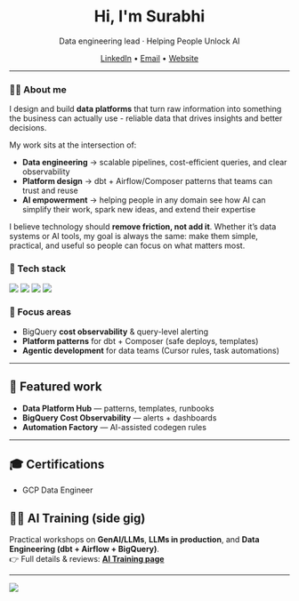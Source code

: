 
<h1 align="center">Hi, I'm Surabhi </h1>
<p align="center">
  Data engineering lead · Helping People Unlock AI 
</p>

<p align="center">
  <a href="https://www.linkedin.com/in/surabhi1407/">LinkedIn</a> •
  <a href="mailto:surabhi.pandey14@gmail.com">Email</a> •
  <a href="https://surabhi1407.github.io">Website</a>
</p>

---

### 👨‍💻 About me
I design and build **data platforms** that turn raw information into something the business can actually use - reliable data that drives insights and better decisions.  

My work sits at the intersection of:
- **Data engineering** → scalable pipelines, cost-efficient queries, and clear observability  
- **Platform design** → dbt + Airflow/Composer patterns that teams can trust and reuse  
- **AI empowerment** → helping people in any domain see how AI can simplify their work, spark new ideas, and extend their expertise  

I believe technology should **remove friction, not add it**. Whether it’s data systems or AI tools, my goal is always the same: make them simple, practical, and useful so people can focus on what matters most.

### 🧰 Tech stack
<p>
  <img src="https://img.shields.io/badge/GCP-blue" />
  <img src="https://img.shields.io/badge/dbt-Core-orange" />
  <img src="https://img.shields.io/badge/Python-3.x-green" />
  <img src="https://img.shields.io/badge/SQL%20Standard%20SQL-lightgrey" />
</p>

### 🎯 Focus areas
- BigQuery **cost observability** & query-level alerting  
- **Platform patterns** for dbt + Composer (safe deploys, templates)  
- **Agentic development** for data teams (Cursor rules, task automations)

---

## 🔗 Featured work
- **Data Platform Hub** — patterns, templates, runbooks 
- **BigQuery Cost Observability** — alerts + dashboards 
- **Automation Factory** — AI-assisted codegen rules 

---

## 🎓 Certifications
- GCP Data Engineer

## 🧑‍🏫 AI Training (side gig)
Practical workshops on **GenAI/LLMs**, **LLMs in production**, and **Data Engineering (dbt + Airflow + BigQuery)**.  
👉 Full details & reviews: **[AI Training page](https://surabhi1407.github.io/ai-training/)**

---
<img src="https://komarev.com/ghpvc/?username=surabhi1407" />
